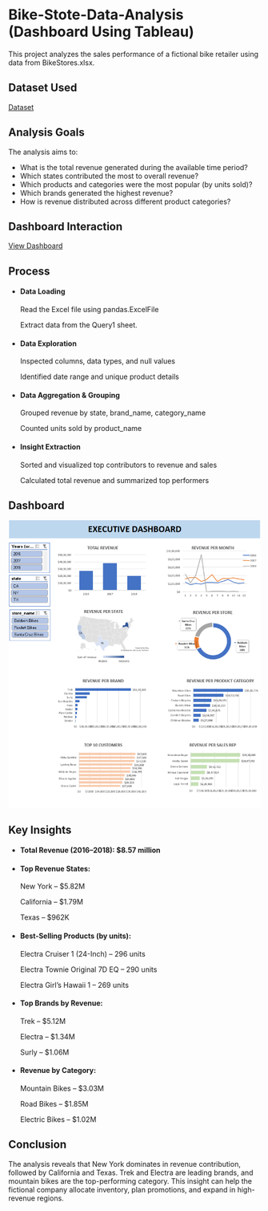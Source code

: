 # Bike-Stote-Data-Analysis (Dashboard Using Tableau)
This project analyzes the sales performance of a fictional bike retailer using data from BikeStores.xlsx.
## Dataset Used
<a href=" https://github.com/Mohammad-Bilal554/Bike-Stote-Data-Analysis/blob/main/BikeStores.xlsx">Dataset</a>
## Analysis Goals
The analysis aims to:
<ul>
<li>What is the total revenue generated during the available time period?</li>

<li>Which states contributed the most to overall revenue?</li>

<li>Which products and categories were the most popular (by units sold)?</li>

<li>Which brands generated the highest revenue?</li>

<li>How is revenue distributed across different product categories?</li>
</ul>

## Dashboard Interaction
<a href="https://github.com/Mohammad-Bilal554/Bike-Stote-Data-Analysis/blob/main/Dashboard.png"> View Dashboard </a>

## Process

<ul>
  
<li>
  
#### Data Loading

Read the Excel file using pandas.ExcelFile

Extract data from the Query1 sheet. </li>
<li>

#### Data Exploration

Inspected columns, data types, and null values

Identified date range and unique product details   </li>
<li>
  
#### Data Aggregation & Grouping

Grouped revenue by state, brand_name, category_name

Counted units sold by product_name   </li>
<li>
  
#### Insight Extraction

Sorted and visualized top contributors to revenue and sales

Calculated total revenue and summarized top performers  </li>
</ul>

## Dashboard
<img src="https://raw.githubusercontent.com/Mohammad-Bilal554/Bike-Stote-Data-Analysis/refs/heads/main/Dashboard.png"></img>

## Key Insights

<UL>

<li> 
  
  #### Total Revenue (2016–2018): $8.57 million </li>

<li>  
  
  #### Top Revenue States:

New York – $5.82M

California – $1.79M

Texas – $962K  </li>

<li> 
  
  #### Best-Selling Products (by units):

Electra Cruiser 1 (24-Inch) – 296 units

Electra Townie Original 7D EQ – 290 units 

Electra Girl’s Hawaii 1 – 269 units  </li>

<li> 
  
  #### Top Brands by Revenue:

Trek – $5.12M

Electra – $1.34M

Surly – $1.06M  </li>

<li> 
  
  #### Revenue by Category:

Mountain Bikes – $3.03M

Road Bikes – $1.85M

Electric Bikes – $1.02M  </li>

</UL>

## Conclusion
The analysis reveals that New York dominates in revenue contribution, followed by California and Texas. Trek and Electra are leading brands, and mountain bikes are the top-performing category. This insight can help the fictional company allocate inventory, plan promotions, and expand in high-revenue regions.
